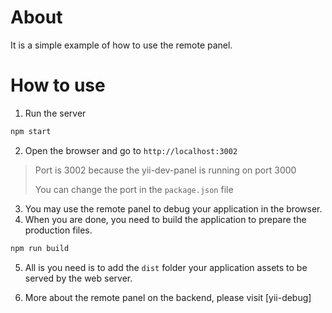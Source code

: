 # About

It is a simple example of how to use the remote panel.

# How to use

1. Run the server

```bash
npm start
```

2. Open the browser and go to `http://localhost:3002`

> Port is 3002 because the yii-dev-panel is running on port 3000
> 
> You can change the port in the `package.json` file

3. You may use the remote panel to debug your application in the browser.
4. When you are done, you need to build the application to prepare the production files.

```bash
npm run build
```

5. All is you need is to add the `dist` folder your application assets to be served by the web server.

6. More about the remote panel on the backend, please visit [yii-debug]
